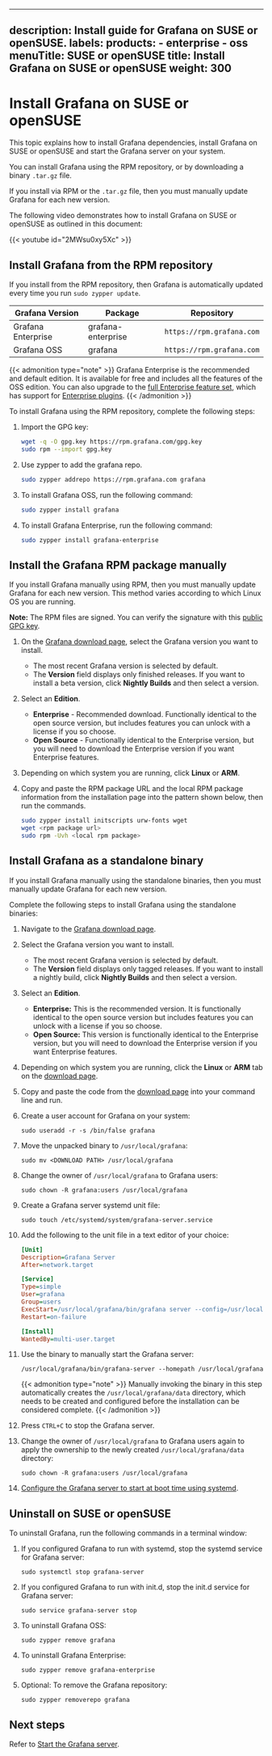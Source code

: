 -----

## description: Install guide for Grafana on SUSE or openSUSE. labels: products: - enterprise - oss menuTitle: SUSE or openSUSE title: Install Grafana on SUSE or openSUSE weight: 300

# Install Grafana on SUSE or openSUSE

This topic explains how to install Grafana dependencies, install Grafana on SUSE or openSUSE and start the Grafana server on your system.

You can install Grafana using the RPM repository, or by downloading a binary `.tar.gz` file.

If you install via RPM or the `.tar.gz` file, then you must manually update Grafana for each new version.

The following video demonstrates how to install Grafana on SUSE or openSUSE as outlined in this document:

{{\< youtube id="2MWsu0xy5Xc" \>}}

## Install Grafana from the RPM repository

If you install from the RPM repository, then Grafana is automatically updated every time you run `sudo zypper update`.

| Grafana Version    | Package            | Repository                |
| ------------------ | ------------------ | ------------------------- |
| Grafana Enterprise | grafana-enterprise | `https://rpm.grafana.com` |
| Grafana OSS        | grafana            | `https://rpm.grafana.com` |

{{\< admonition type="note" \>}}
Grafana Enterprise is the recommended and default edition. It is available for free and includes all the features of the OSS edition. You can also upgrade to the [full Enterprise feature set](/products/enterprise/?utm_source=grafana-install-page), which has support for [Enterprise plugins](/grafana/plugins/?enterprise=1&utcm_source=grafana-install-page).
{{\< /admonition \>}}

To install Grafana using the RPM repository, complete the following steps:

1. Import the GPG key:
   
   ``` bash
   wget -q -O gpg.key https://rpm.grafana.com/gpg.key
   sudo rpm --import gpg.key
   ```

2. Use zypper to add the grafana repo.
   
   ``` bash
   sudo zypper addrepo https://rpm.grafana.com grafana
   ```

3. To install Grafana OSS, run the following command:
   
   ``` bash
   sudo zypper install grafana
   ```

4. To install Grafana Enterprise, run the following command:
   
   ``` bash
   sudo zypper install grafana-enterprise
   ```

## Install the Grafana RPM package manually

If you install Grafana manually using RPM, then you must manually update Grafana for each new version. This method varies according to which Linux OS you are running.

**Note:** The RPM files are signed. You can verify the signature with this [public GPG key](https://rpm.grafana.com/gpg.key).

1. On the [Grafana download page](/grafana/download), select the Grafana version you want to install.
   
   - The most recent Grafana version is selected by default.
   - The **Version** field displays only finished releases. If you want to install a beta version, click **Nightly Builds** and then select a version.

2. Select an **Edition**.
   
   - **Enterprise** - Recommended download. Functionally identical to the open source version, but includes features you can unlock with a license if you so choose.
   - **Open Source** - Functionally identical to the Enterprise version, but you will need to download the Enterprise version if you want Enterprise features.

3. Depending on which system you are running, click **Linux** or **ARM**.

4. Copy and paste the RPM package URL and the local RPM package information from the installation page into the pattern shown below, then run the commands.
   
   ``` bash
   sudo zypper install initscripts urw-fonts wget
   wget <rpm package url>
   sudo rpm -Uvh <local rpm package>
   ```

## Install Grafana as a standalone binary

If you install Grafana manually using the standalone binaries, then you must manually update Grafana for each new version.

Complete the following steps to install Grafana using the standalone binaries:

1. Navigate to the [Grafana download page](/grafana/download).

2. Select the Grafana version you want to install.
   
   - The most recent Grafana version is selected by default.
   - The **Version** field displays only tagged releases. If you want to install a nightly build, click **Nightly Builds** and then select a version.

3. Select an **Edition**.
   
   - **Enterprise:** This is the recommended version. It is functionally identical to the open source version but includes features you can unlock with a license if you so choose.
   - **Open Source:** This version is functionally identical to the Enterprise version, but you will need to download the Enterprise version if you want Enterprise features.

4. Depending on which system you are running, click the **Linux** or **ARM** tab on the [download page](/grafana/download).

5. Copy and paste the code from the [download page](/grafana/download) into your command line and run.

6. Create a user account for Grafana on your system:
   
   ``` shell
   sudo useradd -r -s /bin/false grafana
   ```

7. Move the unpacked binary to `/usr/local/grafana`:
   
   ``` shell
   sudo mv <DOWNLOAD PATH> /usr/local/grafana
   ```

8. Change the owner of `/usr/local/grafana` to Grafana users:
   
   ``` shell
   sudo chown -R grafana:users /usr/local/grafana
   ```

9. Create a Grafana server systemd unit file:
   
   ``` shell
   sudo touch /etc/systemd/system/grafana-server.service
   ```

10. Add the following to the unit file in a text editor of your choice:
    
    ``` ini
    [Unit]
    Description=Grafana Server
    After=network.target
    
    [Service]
    Type=simple
    User=grafana
    Group=users
    ExecStart=/usr/local/grafana/bin/grafana server --config=/usr/local/grafana/conf/grafana.ini --homepath=/usr/local/grafana
    Restart=on-failure
    
    [Install]
    WantedBy=multi-user.target
    ```

11. Use the binary to manually start the Grafana server:
    
    ``` shell
    /usr/local/grafana/bin/grafana-server --homepath /usr/local/grafana
    ```
    
    {{\< admonition type="note" \>}}
    Manually invoking the binary in this step automatically creates the `/usr/local/grafana/data` directory, which needs to be created and configured before the installation can be considered complete.
    {{\< /admonition \>}}

12. Press `CTRL+C` to stop the Grafana server.

13. Change the owner of `/usr/local/grafana` to Grafana users again to apply the ownership to the newly created `/usr/local/grafana/data` directory:
    
    ``` shell
    sudo chown -R grafana:users /usr/local/grafana
    ```

14. [Configure the Grafana server to start at boot time using systemd](https://grafana.com/docs/grafana/latest/setup-grafana/start-restart-grafana/#configure-the-grafana-server-to-start-at-boot-using-systemd).

## Uninstall on SUSE or openSUSE

To uninstall Grafana, run the following commands in a terminal window:

1. If you configured Grafana to run with systemd, stop the systemd service for Grafana server:
   
   ``` shell
   sudo systemctl stop grafana-server
   ```

2. If you configured Grafana to run with init.d, stop the init.d service for Grafana server:
   
   ``` shell
   sudo service grafana-server stop
   ```

3. To uninstall Grafana OSS:
   
   ``` shell
   sudo zypper remove grafana
   ```

4. To uninstall Grafana Enterprise:
   
   ``` shell
   sudo zypper remove grafana-enterprise
   ```

5. Optional: To remove the Grafana repository:
   
   ``` shell
   sudo zypper removerepo grafana
   ```

## Next steps

Refer to [Start the Grafana server](../../start-restart-grafana/).
